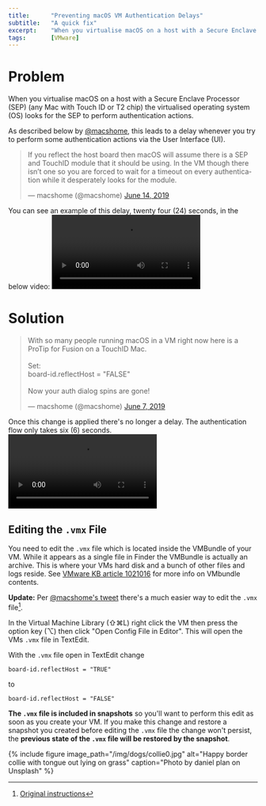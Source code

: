 ```yaml
---
title:		"Preventing macOS VM Authentication Delays"
subtitle:	"A quick fix"
excerpt:	"When you virtualise macOS on a host with a Secure Enclave Processor the virtualised OS looks for the SEP to perform authentication actions. As described below by @macshome this leads to a delay whenever you try to perform some authentication actions via the UI.  "
tags:		[VMware]
---
```


# Problem 

When you virtualise macOS on a host with a Secure Enclave Processor (SEP) (any Mac with Touch ID or T2 chip) the virtualised operating system (OS) looks for the SEP to perform authentication actions. 

As described below by [@macshome](https://twitter.com/macshome), this leads to a delay whenever you try to perform some authentication actions via the User Interface (UI).  

<blockquote class="twitter-tweet tw-align-center"><p lang="en" dir="ltr">If you reflect the host board then macOS will assume there is a SEP and TouchID module that it should be using. In the VM though there isn’t one so you are forced to wait for a timeout on every authentication while it desperately looks for the module.</p>&mdash; macshome (@macshome) <a href="https://twitter.com/macshome/status/1139665263266324480?ref_src=twsrc%5Etfw">June 14, 2019</a></blockquote> <script async src="https://platform.twitter.com/widgets.js" charset="utf-8"></script>

You can see an example of this delay, twenty four (24) seconds, in the below video: 
![no-alignment](/img/posts/vm-auth/auth-delay.mov)

# Solution

<blockquote class="twitter-tweet tw-align-center"><p lang="en" dir="ltr">With so many people running macOS in a VM right now here is a ProTip for Fusion on a TouchID Mac.<br><br>Set:<br>board-id.reflectHost = &quot;FALSE&quot;<br><br>Now your auth dialog spins are gone!</p>&mdash; macshome (@macshome) <a href="https://twitter.com/macshome/status/1137003871975481345?ref_src=twsrc%5Etfw">June 7, 2019</a></blockquote> <script async src="https://platform.twitter.com/widgets.js" charset="utf-8"></script>

Once this change is applied there's no longer a delay. The authentication flow only takes six (6) seconds.
![no-alignment](/img/posts/vm-auth/auth-fixed.mov) 

## Editing the `.vmx` File

You need to edit the `.vmx` file which is located inside the VMBundle of your VM. While it appears as a single file in Finder the VMBundle is actually an archive. This is where your VMs hard disk and a bunch of other files and logs reside. See [VMware KB article 1021016](https://kb.vmware.com/s/article/1021016) for more info on VMbundle contents.  

**Update:** Per [@macshome's tweet](https://twitter.com/macshome/status/1165278026101329920) there's a much easier way to edit the `.vmx` file[^1].

In the Virtual Machine Library (⇧⌘L) right click the VM then press the option key (⌥) then click "Open Config File in Editor". This will open the VMs `.vmx` file in TextEdit. 

With the `.vmx` file open in TextEdit change

```
board-id.reflectHost = "TRUE"
```

to 

```
board-id.reflectHost = "FALSE"
```

**The `.vmx` file is included in snapshots** so you'll want to perform this edit as soon as you create your VM. If you make this change and restore a snapshot you created before editing the `.vmx` file the change won't persist, the **previous state of the `.vmx` file will be restored by the snapshot**.

{% include figure image_path="/img/dogs/collie0.jpg" alt="Happy border collie with tongue out lying on grass" caption="Photo by daniel plan on Unsplash" %}

[^1]: [Original instructions](https://github.com/0xmachos/0xmachos.github.io/commit/c8a849ba49a5bfdafd6b9037813382c2715ff9d5?short_path=f2c8ab1#diff-f2c8ab1295894b3aafa5bd8dee0d0222)

